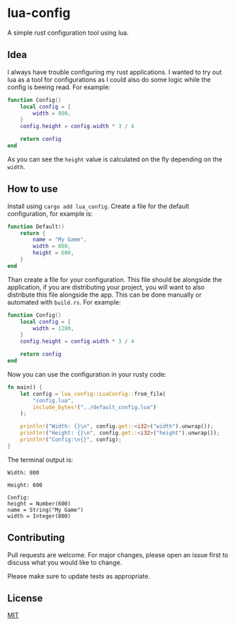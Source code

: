 # lua-config
A simple rust configuration tool using lua.

## Idea
I always have trouble configuring my rust applications. I wanted to try out lua as a tool for configurations as I could also do some logic while the config is beeing read. For example:
```lua
function Config()
	local config = {
		width = 800,
	}
	config.height = config.width * 3 / 4

	return config
end
```
As you can see the `height` value is calculated on the fly depending on the `width`.

## How to use
Install using `cargo add lua_config`.
Create a file for the default configuration, for example is:
```lua
function Default()
	return {
		name = "My Game",
		width = 800,
		height = 600,
	}
end
```
Than create a file for your configuration. This file should be alongside the application, if you are distributing your project, you will want to also distribute this file alongside the app. This can be done manually or automated with `build.rs`. For example:
```lua
function Config()
	local config = {
		width = 1280,
	}
	config.height = config.width * 3 / 4

	return config
end
```
Now you can use the configuration in your rusty code:
```rust
fn main() {
    let config = lua_config::LuaConfig::from_file(
        "config.lua",
        include_bytes!("../default_config.lua")
    );

    println!("Width: {}\n", config.get::<i32>("width").unwrap());
    println!("Height: {}\n", config.get::<i32>("height").unwrap());
    println!("Config:\n{}", config);
}
```
The terminal output is:
```
Width: 800

Height: 600

Config:
height = Number(600)
name = String("My Game")
width = Integer(800)
```

## Contributing

Pull requests are welcome. For major changes, please open an issue first
to discuss what you would like to change.

Please make sure to update tests as appropriate.

## License

[MIT](https://choosealicense.com/licenses/mit/)
